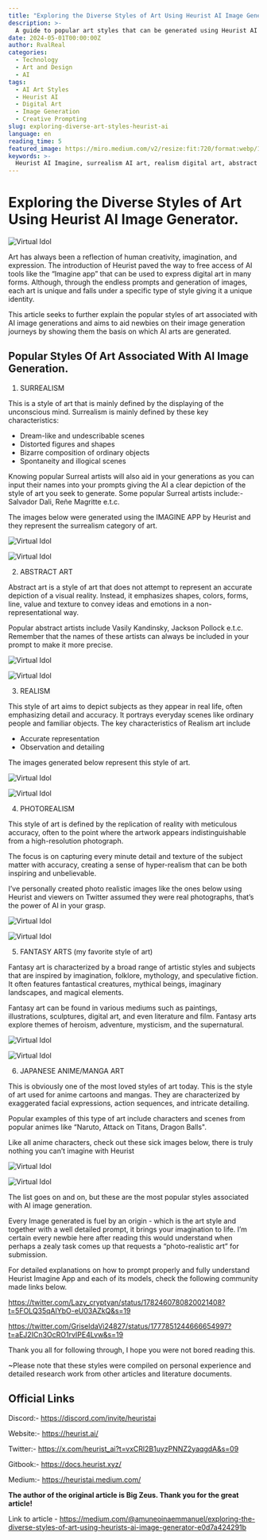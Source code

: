 ```yaml
---
title: "Exploring the Diverse Styles of Art Using Heurist AI Image Generator"
description: >-
  A guide to popular art styles that can be generated using Heurist AI's Imagine tool, covering surrealism, realism, photorealism, fantasy, and anime styles to inspire new AI art creators.
date: 2024-05-01T00:00:00Z
author: RvalReal
categories:
  - Technology
  - Art and Design
  - AI
tags:
  - AI Art Styles
  - Heurist AI
  - Digital Art
  - Image Generation
  - Creative Prompting
slug: exploring-diverse-art-styles-heurist-ai
language: en
reading_time: 5
featured_image: https://miro.medium.com/v2/resize:fit:720/format:webp/1*9jNmRoCTML8n-h-ttlpMGg.jpeg
keywords: >-
  Heurist AI Imagine, surrealism AI art, realism digital art, abstract AI art, photorealism, fantasy art, anime AI, AI art generation, image generation, AI for artists
---
```


# Exploring the Diverse Styles of Art Using Heurist AI Image Generator.

![Virtual Idol](https://miro.medium.com/v2/resize:fit:720/format:webp/1*9jNmRoCTML8n-h-ttlpMGg.jpeg)

Art has always been a reflection of human creativity, imagination, and expression. The introduction of Heurist paved the way to free access of AI tools like the “Imagine app” that can be used to express digital art in many forms. Although, through the endless prompts and generation of images, each art is unique and falls under a specific type of style giving it a unique identity.

This article seeks to further explain the popular styles of art associated with AI image generations and aims to aid newbies on their image generation journeys by showing them the basis on which AI arts are generated.

## Popular Styles Of Art Associated With AI Image Generation.

1. SURREALISM

This is a style of art that is mainly defined by the displaying of the unconscious mind. Surrealism is mainly defined by these key characteristics:

- Dream-like and undescribable scenes
- Distorted figures and shapes
- Bizarre composition of ordinary objects
- Spontaneity and illogical scenes

Knowing popular Surreal artists will also aid in your generations as you can input their names into your prompts giving the AI a clear depiction of the style of art you seek to generate. Some popular Surreal artists include:- Salvador Dali, Reñe Magritte e.t.c.

The images below were generated using the IMAGINE APP by Heurist and they represent the surrealism category of art.

![Virtual Idol](https://miro.medium.com/v2/resize:fit:720/format:webp/1*57ncw0qk5V5zRsya6LNMTA.png)

![Virtual Idol](https://miro.medium.com/v2/resize:fit:720/format:webp/1*kr61AVL6M8FxZbZYHqQguw.png)

2. ABSTRACT ART

Abstract art is a style of art that does not attempt to represent an accurate depiction of a visual reality. Instead, it emphasizes shapes, colors, forms, line, value and texture to convey ideas and emotions in a non-representational way.

Popular abstract artists include Vasily Kandinsky, Jackson Pollock e.t.c. Remember that the names of these artists can always be included in your prompt to make it more precise.

![Virtual Idol](https://miro.medium.com/v2/resize:fit:720/format:webp/1*r-GEhc4orBQ24xeWdbaRVg.png)

![Virtual Idol](https://miro.medium.com/v2/resize:fit:720/format:webp/1*1uHIibr7Nb6JGIet_Mf08w.png)

3. REALISM

This style of art aims to depict subjects as they appear in real life, often emphasizing detail and accuracy. It portrays everyday scenes like ordinary people and familiar objects. The key characteristics of Realism art include 

- Accurate representation
- Observation and detailing

The images generated below represent this style of art.

![Virtual Idol](https://miro.medium.com/v2/resize:fit:640/format:webp/1*yhBxryBoJsXPGqEiTMmTRQ.png)

![Virtual Idol](https://miro.medium.com/v2/resize:fit:640/format:webp/1*qIP60DrtJtg0jsrGovoqfQ.png)

4. PHOTOREALISM

This style of art is defined by the replication of reality with meticulous accuracy, often to the point where the artwork appears indistinguishable from a high-resolution photograph.

The focus is on capturing every minute detail and texture of the subject matter with accuracy, creating a sense of hyper-realism that can be both inspiring and unbelievable.

I’ve personally created photo realistic images like the ones below using Heurist and viewers on Twitter assumed they were real photographs, that’s the power of AI in your grasp.

![Virtual Idol](https://miro.medium.com/v2/resize:fit:640/format:webp/1*nYRTzBwrRvW8BKjGbiz7HQ.png)

![Virtual Idol](https://miro.medium.com/v2/resize:fit:640/format:webp/1*AOtpm3RBfeA_c2cdfg_ejw.png)

5. FANTASY ARTS (my favorite style of art)

Fantasy art is characterized by a broad range of artistic styles and subjects that are inspired by imagination, folklore, mythology, and speculative fiction. It often features fantastical creatures, mythical beings, imaginary landscapes, and magical elements.

Fantasy art can be found in various mediums such as paintings, illustrations, sculptures, digital art, and even literature and film. Fantasy arts explore themes of heroism, adventure, mysticism, and the supernatural.

![Virtual Idol](https://miro.medium.com/v2/resize:fit:640/format:webp/1*Zs3C6nFI3qGHuiHWwcTLiw.png)

![Virtual Idol](https://miro.medium.com/v2/resize:fit:640/format:webp/1*eu_cetiEWiilLiuuewfOJQ.png)

6. JAPANESE ANIME/MANGA ART

This is obviously one of the most loved styles of art today. This is the style of art used for anime cartoons and mangas. They are characterized by exaggerated facial expressions, action sequences, and intricate detailing.

Popular examples of this type of art include characters and scenes from popular animes like “Naruto, Attack on Titans, Dragon Balls".

Like all anime characters, check out these sick images below, there is truly nothing you can’t imagine with Heurist

![Virtual Idol](https://miro.medium.com/v2/resize:fit:720/format:webp/1*cskH_OtvVH_pC76jZADrIw.png)

![Virtual Idol](https://miro.medium.com/v2/resize:fit:720/format:webp/1*_jwlBWBWY-eBr0JCf-PXBQ.png)

The list goes on and on, but these are the most popular styles associated with AI image generation.

Every Image generated is fuel by an origin - which is the art style and together with a well detailed prompt, it brings your imagination to life. I’m certain every newbie here after reading this would understand when perhaps a zealy task comes up that requests a “photo-realistic art” for submission.

For detailed explanations on how to prompt properly and fully understand Heurist Imagine App and each of its models, check the following community made links below.

<https://twitter.com/Lazy_cryptyan/status/1782460780820021408?t=5FOLQ35qAlYbO-eU03AZkQ&s=19>

<https://twitter.com/GriseldaVi24827/status/1777851244666654997?t=aEJ2ICn3OcRO1rvIPE4Lvw&s=19>

Thank you all for following through, I hope you were not bored reading this.

~Please note that these styles were compiled on personal experience and detailed research work from other articles and literature documents.

## Official Links

Discord:- <https://discord.com/invite/heuristai>

Website:- <https://heurist.ai/>

Twitter:- <https://x.com/heurist_ai?t=vxCRl2B1uyzPNNZ2yaqgdA&s=09>

Gitbook:- <https://docs.heurist.xyz/>

Medium:- <https://heuristai.medium.com/>

**The author of the original article is Big Zeus. Thank you for the great article!**

Link to article - <https://medium.com/@amuneoinaemmanuel/exploring-the-diverse-styles-of-art-using-heurists-ai-image-generator-e0d7a424291b>